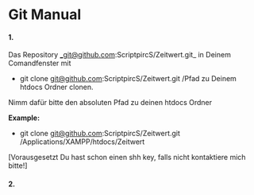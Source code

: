 # Git Manual


#### **1.** 
Das Repository _git@github.com:ScriptpircS/Zeitwert.git_ in Deinem Comandfenster mit
- git clone git@github.com:ScriptpircS/Zeitwert.git /Pfad zu Deinem htdocs Ordner
clonen.

Nimm dafür bitte den absoluten Pfad zu deinen htdocs Ordner

**Example:**
- git clone git@github.com:ScriptpircS/Zeitwert.git /Applications/XAMPP/htdocs/Zeitwert

[Vorausgesetzt Du hast schon einen shh key, falls nicht kontaktiere mich bitte!]

#### **2.** 


